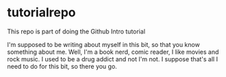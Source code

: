 # tutorialrepo
This repo is part of doing the Github Intro tutorial

I'm supposed to be writing about myself in this bit, so that you know something about me. Well, I'm a book nerd, comic reader, I like movies and rock music. I used to be a drug addict and not I'm not. 
I suppose that's all I need to do for this bit, so there you go.
